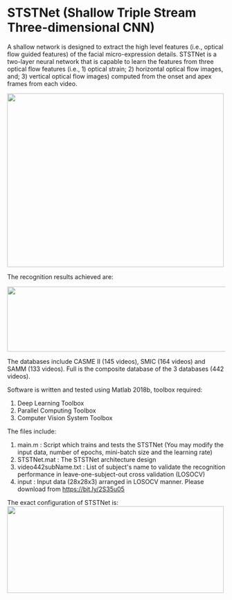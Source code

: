 # STSTNet (Shallow Triple Stream Three-dimensional CNN)

A shallow network is designed to extract the high level features (i.e., optical flow guided features) of the facial micro-expression details.
STSTNet is a two-layer neural network that is capable to learn the features from three optical flow features (i.e., 1) optical strain; 2) horizontal optical flow images, and; 3) vertical optical flow images) computed from the onset and apex frames from each video.

<img src="https://drive.google.com/uc?export=view&id=1IL9_xywe0nMhUITf6CuRZCx7npmaTq7b" data-canonical-src="https://drive.google.com/uc?export=view&id=1IL9_xywe0nMhUITf6CuRZCx7npmaTq7b" width="500" height="400" />

The recognition results achieved are:

<img src="https://drive.google.com/uc?export=view&id=1VOi50jSdoB0YgU-6YUzSLz3KhiXIDbnj" data-canonical-src="https://drive.google.com/uc?export=view&id=1VOi50jSdoB0YgU-6YUzSLz3KhiXIDbnj" width="600" height="150"/>

The databases include CASME II (145 videos), SMIC (164 videos) and SAMM (133 videos). Full is the composite database of the 3 databases (442 videos).


Software is written and tested using Matlab 2018b, toolbox required:
1) Deep Learning Toolbox
2) Parallel Computing Toolbox 
3) Computer Vision System Toolbox


The files include:
1) main.m : Script which trains and tests the STSTNet (You may modify the input data, number of epochs, mini-batch size and the learning rate)
2) STSTNet.mat : The STSTNet architecture design
3) video442subName.txt : List of subject's name to validate the recognition performance in leave-one-subject-out cross validation (LOSOCV) 
4) input : Input data (28x28x3) arranged in LOSOCV manner. Please download from https://bit.ly/2S35u05


The exact configuration of STSTNet is:
<img src="https://drive.google.com/uc?export=view&id=1BMcxSDxOKTU14iKRVDgMrrtW2trIrmrs" data-canonical-src="https://drive.google.com/uc?export=view&id=1BMcxSDxOKTU14iKRVDgMrrtW2trIrmrs" width="500" height="200" />
